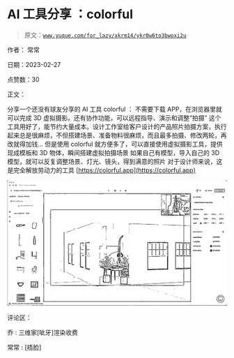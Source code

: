 # AI 工具分享 ：colorful

> 原文：[`www.yuque.com/for_lazy/xkrm14/ykr0w6to3bwoxi2u`](https://www.yuque.com/for_lazy/xkrm14/ykr0w6to3bwoxi2u)

作者： 常常 

日期：2023-02-27 

点赞数：30 

正文： 

分享一个还没有球友分享的 AI 工具 colorful ： 不需要下载 APP，在浏览器里就可以完成 3D 虚拟摄影。还有协作功能，可以远程指导、演示和调整“拍摄” 这个工具用好了，能节约大量成本。设计工作室给客户设计的产品照片拍摄方案，执行起来总是很麻烦，不但搭建场景、准备物料很麻烦，而且最多拍摄、修改两轮，再改就得加钱… 但是使用 colorful 就方便多了，可以直接使用虚拟摄影工具，提供现成模板和 3D 物体，瞬间搭建虚拟拍摄场景 如果自己有模型，导入自己的 3D 模型，就可以反复调整场景、灯光、镜头，得到满意的照片 对于设计师来说，这是完全解放劳动力的工具 [https://colorful.app](https://colorful.app) 

![](img/737de58fd6dd769a9a99d683cb7781e8.png)  

评论区： 

乔 : 三维家[呲牙]渲染收费 

常常 : [捂脸] 


